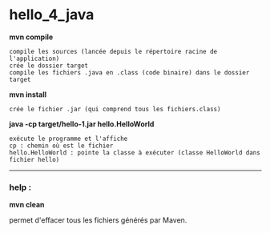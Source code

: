 # hello_4_java


**mvn compile**  
  
    compile les sources (lancée depuis le répertoire racine de l'application)
    crée le dossier target
    compile les fichiers .java en .class (code binaire) dans le dossier target 
  

**mvn install**

    crée le fichier .jar (qui comprend tous les fichiers.class)
  

**java -cp target/hello-1.jar hello.HelloWorld**  

    exécute le programme et l'affiche 
    cp : chemin où est le fichier
    hello.HelloWorld : pointe la classe à exécuter (classe HelloWorld dans fichier hello)


----

### help :   

**mvn clean**

   permet d'effacer tous les fichiers générés par Maven.

